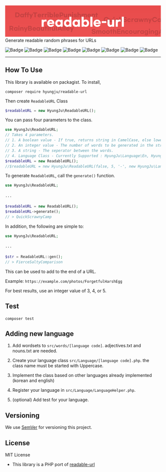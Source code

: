 ![Logo](readable.png)
Generate readable random phrases for URLs

![Badge](https://img.shields.io/github/workflow/status/hyungju/readable-url/Test)
![Badge](https://img.shields.io/packagist/dm/hyungju/readable-url)
![Badge](https://img.shields.io/github/issues/hyungju/readable-url)
![Badge](https://img.shields.io/github/issues-pr-closed/hyungju/readable-url)
![Badge](https://img.shields.io/github/license/hyungju/readable-url)
![Badge](https://img.shields.io/github/stars/hyungju/readable-url)
![Badge](https://img.shields.io/packagist/v/hyungju/readable-url)
![Badge](https://img.shields.io/codecov/c/github/hyungju/readable-url)

-----

## How To Use
This library is available on packagist.
To install, 
```shell script
composer require hyungju/readable-url
``` 

Then create ``ReadableURL`` Class
```php
$readableURL = new HyungJu\ReadableURL();
```

You can pass four parameters to the class.
```php
use HyungJu\ReadableURL;
// Takes 4 parameters.
// 1. A boolean value - If true, returns string in CamelCase, else lowercase.
// 2. An integer value - The number of words to be generated in the string. (Between 2 and 10).
// 3. A string - The seperator between the words.
// 4. Language Class - Currently Supported : HyungJu\Language\En, HyungJu\Language\Ko. pass language instance! the default is HyungJu\Language\En
$readableURL = new ReadableURL();
//$readableURL = new HyungJu\ReadableURL(false, 5, '-', new HyungJu\Language\Ko()); // Other options.
```

To generate `ReadableURL`, call the `generate()` function.
```php
use HyungJu\ReadableURL;

...

$readableURL = new ReadableURL();
$readableURL->generate();
// > QuickScrawnyCamp
```

In addition, the following are simple to:
```php
use HyungJu\ReadableURL;

...

$str = ReadableURL::gen();
// > FierceSaltyComparison
```

This can be used to add to the end of a URL.

Example: `https://example.com/photos/ForgetfulHarshEgg`

For best results, use an integer value of 3, 4, or 5.

## Test
`composer test` 

## Adding new language
1. Add wordsets to `src/words/[language code]`.
adjectives.txt and nouns.txt are needed. 

2. Create your language class `src/Language/[language code].php`. the class name must be started with Uppercase.

3. Implement the class based on other languages already implemented (korean and english)

4. Register your language in `src/Language/LanguageHelper.php`.

5. (optional) Add test for your language.

## Versioning
We use [SemVer](https://semver.org/) for versioning this project.

## License
MIT License

* This library is a PHP port of [readable-url](https://www.npmjs.com/package/readable-url)
